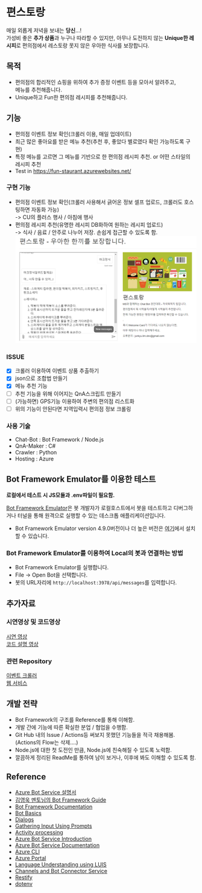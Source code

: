# 편스토랑
매일 외롭게 저녁을 보내는 **당신**...!   
가성비 좋은 **추가 상품**과 누구나 따라할 수 있지만, 아무나 도전하지 않는 **Unique한 레시피**로 편의점에서 레스토랑 못지 않은 우아한 식사를 보장합니다.



## 목적
* 편의점의 합리적인 쇼핑을 위하여 추가 증정 이벤트 등을 모아서 알려주고,  
메뉴를 추천해줍니다.
* Unique하고 Fun한 편의점 레시피를 추천해줍니다.

## 기능 
* 편의점 이벤트 정보 확인(크롤러 이용, 매일 업데이트)
* 최근 많은 좋아요를 받은 메뉴 추천(추천 후, 좋았다 별로였다 확인 가능하도록 구현)
* 특정 메뉴를 고르면 그 메뉴를 기반으로 한 편의점 레시피 추천. or 어떤 스타일의 레시피 추천
* Test in https://fun-staurant.azurewebsites.net/

### 구현 기능
* 편의점 이벤트 정보 확인(크롤러 사용해서 긁어온 정보 셀프 업로드, 크롤러도 호스팅하면 자동화 가능)  
-> CU의 플러스 행사 / 아침애 행사
* 편의점 레시피 추천(유명한 레시피 DB화하여 원하는 레시피 업로드)  
-> 식사 / 음료 / 안주로 나누어 저장. 손쉽게 접근할 수 있도록 함.
![pages](./test_pages.png)

### ISSUE
- [x] 크롤러 이용하여 이벤트 상품 추출하기
- [x] json으로 조합법 만들기
- [x] 메뉴 추천 기능
- [ ] 추천 기능을 위해 이어지는 QnA스크립트 만들기
- [ ] (가능하면) GPS기능 이용하여 주변의 편의점 리스트화
- [ ] 위의 기능이 안된다면 지역입력시 편의점 정보 크롤링

### 사용 기술
 - Chat-Bot : Bot Framework / Node.js 
 - QnA-Maker : C#
 - Crawler : Python 
 - Hosting : Azure


## Bot Framework Emulator를 이용한 테스트
**로컬에서 테스트 시 JS모듈과 .env파일이 필요함.** 

[Bot Framework Emulator](https://github.com/microsoft/botframework-emulator)은 봇 개발자가 로컬호스트에서 봇을 테스트하고 디버그하거나 터널을 통해 원격으로 실행할 수 있는 데스크톱 애플리케이션입니다.

- Bot Framework Emulator version 4.9.0버전이나 더 높은 버전은  [여기](https://github.com/Microsoft/BotFramework-Emulator/releases)에서 설치할 수 있습니다.

### Bot Framework Emulator를 이용하여 Local의 봇과 연결하는 방법
- Bot Framework Emulator를 실행합니다.
- File -> Open Bot을 선택합니다.
- 봇의 URL자리에 `http://localhost:3978/api/messages`를 입력합니다.

## 추가자료
### 시연영상 및 코드영상
[시연 영상]()  
[코드 설명 영상]()  
### 관련 Repository
[이벤트 크롤러](https://github.com/What-is-Dinner/-Convenience-Event)  
[웹 서비스](https://github.com/What-is-Dinner/What-is-Dinner-Pages)
## 개발 전략
- Bot Framework의 구조를 Reference를 통해 이해함.
- 개발 간에 기능에 따른 확실한 분업 / 협업을 수행함.
- Git Hub 내의 Issue / Actions등 써보지 못했던 기능들을 적극 채용해봄. (Actions의 Flow는 삭제....)
- Node.js에 대한 첫 도전인 만큼, Node.js에 친숙해질 수 있도록 노력함.
- 깔끔하게 정리된 ReadMe를 통하여 남이 보거나, 이후에 봐도 이해할 수 있도록 함.

## Reference
- [Azure Bot Service 설명서](https://docs.microsoft.com/ko-kr/azure/bot-service/?view=azure-bot-service-4.0)
- [김영욱 멘토님의 Bot Framework Guide](https://github.com/KoreaEva/Bot)
- [Bot Framework Documentation](https://docs.botframework.com)
- [Bot Basics](https://docs.microsoft.com/azure/bot-service/bot-builder-basics?view=azure-bot-service-4.0)
- [Dialogs](https://docs.microsoft.com/en-us/azure/bot-service/bot-builder-concept-dialog?view=azure-bot-service-4.0)
- [Gathering Input Using Prompts](https://docs.microsoft.com/en-us/azure/bot-service/bot-builder-prompts?view=azure-bot-service-4.0&tabs=javascript)
- [Activity processing](https://docs.microsoft.com/en-us/azure/bot-service/bot-builder-concept-activity-processing?view=azure-bot-service-4.0)
- [Azure Bot Service Introduction](https://docs.microsoft.com/azure/bot-service/bot-service-overview-introduction?view=azure-bot-service-4.0)
- [Azure Bot Service Documentation](https://docs.microsoft.com/azure/bot-service/?view=azure-bot-service-4.0)
- [Azure CLI](https://docs.microsoft.com/cli/azure/?view=azure-cli-latest)
- [Azure Portal](https://portal.azure.com)
- [Language Understanding using LUIS](https://docs.microsoft.com/en-us/azure/cognitive-services/luis/)
- [Channels and Bot Connector Service](https://docs.microsoft.com/en-us/azure/bot-service/bot-concepts?view=azure-bot-service-4.0)
- [Restify](https://www.npmjs.com/package/restify)
- [dotenv](https://www.npmjs.com/package/dotenv)

